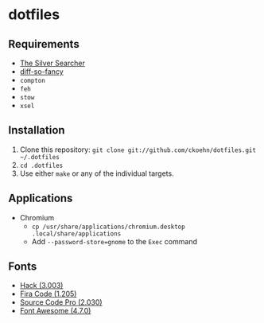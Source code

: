 # dotfiles

## Requirements
* [The Silver Searcher](https://github.com/ggreer/the_silver_searcher)
* [diff-so-fancy](https://github.com/so-fancy/diff-so-fancy)
* `compton`
* `feh`
* `stow`
* `xsel`

## Installation
1. Clone this repository: `git clone git://github.com/ckoehn/dotfiles.git ~/.dotfiles`
2. `cd .dotfiles`
3. Use either `make` or any of the individual targets.

## Applications
* Chromium
  * `cp /usr/share/applications/chromium.desktop .local/share/applications`
  * Add `--password-store=gnome` to the `Exec` command

## Fonts
* [Hack (3.003)](https://github.com/source-foundry/Hack)
* [Fira Code (1.205)](https://github.com/tonsky/FiraCode)
* [Source Code Pro (2.030)](https://github.com/adobe-fonts/source-code-pro)
* [Font Awesome (4.7.0)](https://fontawesome.com/v4.7.0/)
